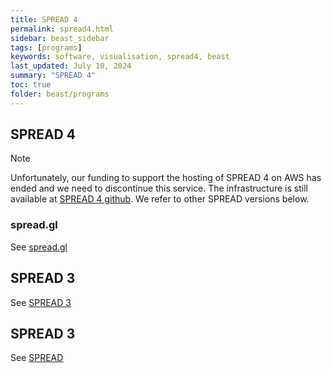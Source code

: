 ```yaml
---
title: SPREAD 4
permalink: spread4.html
sidebar: beast_sidebar
tags: [programs]
keywords: software, visualisation, spread4, beast
last_updated: July 10, 2024
summary: "SPREAD 4"
toc: true
folder: beast/programs
---
```


## SPREAD 4

>[!NOTE]
> Unfortunately, our funding to support the hosting of SPREAD 4 on AWS has ended and we need to discontinue this service. The infrastructure is still available at [SPREAD 4 github](https://github.com/phylogeography/spread). We refer to other SPREAD versions below. 

### spread.gl

See [spread.gl](beast_spreadgl)

## SPREAD 3

See [SPREAD 3](beast_spread3)

## SPREAD 3

See [SPREAD](beast_spread)

